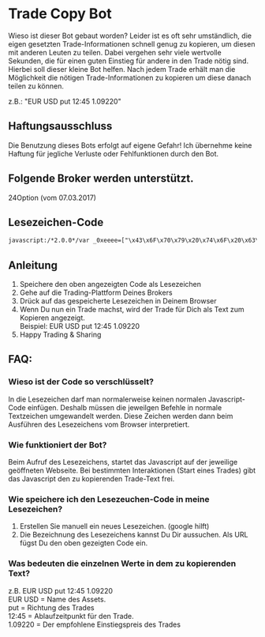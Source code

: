 # Trade Copy Bot
Wieso ist dieser Bot gebaut worden? Leider ist es oft sehr umständlich, die eigen gesetzten Trade-Informationen schnell genug zu kopieren, um diesen mit anderen Leuten zu teilen. 
Dabei vergehen sehr viele wertvolle Sekunden, die für einen guten Einstieg für andere in den Trade nötig sind. 
Hierbei soll dieser kleine Bot helfen. Nach jedem Trade erhält man die Möglichkeit die nötigen Trade-Informationen zu kopieren um diese danach teilen zu können.

z.B.: "EUR USD put 12:45 1.09220"

## Haftungsausschluss
Die Benutzung dieses Bots erfolgt auf eigene Gefahr! Ich übernehme keine Haftung für jegliche Verluste oder Fehlfunktionen durch den Bot.

## Folgende Broker werden unterstützt.
24Option (vom 07.03.2017)

## Lesezeichen-Code
```html
javascript:/*2.0.0*/var _0xeeee=["\x43\x6F\x70\x79\x20\x74\x6F\x20\x63\x6C\x69\x70\x62\x6F\x61\x72\x64\x3A\x20\x43\x74\x72\x6C\x2B\x43\x2C\x20\x45\x6E\x74\x65\x72","\x70\x72\x6F\x6D\x70\x74","\x23\x62\x6D\x42\x69\x64\x64\x65\x72","\x61\x73\x73\x65\x74","\x74\x65\x78\x74","\x2E\x62\x6D\x54\x72\x61\x64\x69\x6E\x67\x42\x6F\x78\x41\x73\x73\x65\x74","\x66\x69\x6E\x64","\x65\x6E\x74\x72\x79","\x2E\x62\x6D\x4F\x70\x74\x69\x6F\x6E\x50\x72\x69\x63\x65\x3E\x2E\x62\x6D\x50\x72\x69\x63\x65\x56\x61\x6C\x75\x65","\x75\x6E\x74\x69\x6C","\x23\x62\x6D\x4F\x70\x74\x69\x6F\x6E\x53\x65\x6C\x65\x63\x74\x6F\x72\x20\x2E\x62\x6D\x55\x69\x53\x65\x6C\x65\x63\x74\x4C\x61\x62\x65\x6C\x54\x65\x78\x74\x2E\x62\x6D\x55\x69\x53\x65\x6C\x65\x63\x74\x44\x79\x6E\x61\x6D\x69\x63\x4C\x61\x62\x65\x6C","\x63\x6C\x69\x63\x6B","\x6F\x6E","\x23\x62\x6D\x4F\x70\x74\x69\x6F\x6E\x53\x65\x6C\x65\x63\x74\x6F\x72\x20\x75\x6C\x2E\x62\x6D\x55\x69\x4C\x69\x73\x74\x3E\x6C\x69","\x2E\x62\x6D\x42\x75\x74\x74\x6F\x6E\x73\x57\x72\x61\x70\x70\x2E\x62\x6D\x53\x65\x6C\x65\x63\x74\x69\x6F\x6E\x31","\x2E\x62\x6D\x42\x75\x74\x74\x6F\x6E\x73\x57\x72\x61\x70\x70\x2E\x62\x6D\x53\x65\x6C\x65\x63\x74\x69\x6F\x6E\x32","\x64\x69\x72\x65\x63\x74\x69\x6F\x6E","\x43\x41\x4C\x4C","\x20","\x72\x65\x70\x6C\x61\x63\x65","\x46\x65\x68\x6C\x65\x72\x20\x62\x65\x69\x6D\x20\x73\x61\x6D\x6D\x65\x6C\x6E\x20\x64\x65\x72\x20\x54\x72\x61\x64\x65\x2D\x44\x61\x74\x65\x6E\x2E\x20\x45\x73\x20\x77\x75\x72\x64\x65\x6E\x20\x6E\x75\x72\x20\x66\x6F\x6C\x67\x65\x6E\x64\x65\x20\x57\x65\x72\x74\x65\x20\x67\x65\x66\x75\x6E\x64\x65\x6E\x3A\x20","\x6A\x6F\x69\x6E","\x65\x72\x72\x6F\x72","\x50\x55\x54","\x74\x63\x6F\x70\x79\x42\x6F\x74","\x44\x65\x72\x20\x54\x43\x6F\x70\x79\x42\x6F\x74\x20\x6C\xE4\x75\x74\x20\x62\x65\x72\x65\x69\x74\x73\x2E\x20\x42\x69\x74\x74\x65\x20\x6C\x61\x64\x65\x6E\x20\x53\x69\x65\x20\x64\x69\x65\x20\x53\x65\x69\x74\x65\x20\x6E\x65\x75\x2E","\x61\x6C\x65\x72\x74","\x42\x6F\x74\x20\x62\x65\x65\x6E\x64\x65\x74","\x6A\x51\x75\x65\x72\x79\x20\x6E\x69\x63\x68\x74\x20\x76\x6F\x72\x68\x61\x6E\x64\x65\x6E","\x4A\x71\x75\x65\x72\x79\x20\x6E\x69\x63\x68\x74\x20\x76\x6F\x72\x68\x61\x6E\x64\x65\x6E","\x32\x34\x6F\x70\x74\x69\x6F\x6E","\x69\x6E\x64\x65\x78\x4F\x66","\x68\x6F\x73\x74\x6E\x61\x6D\x65","\x6C\x6F\x63\x61\x74\x69\x6F\x6E","\x6C\x69\x2E\x62\x6D\x4F\x70\x74\x69\x6F\x6E","\x75\x6C\x2E\x62\x6D\x4F\x70\x74\x69\x6F\x6E\x4C\x69\x73\x74","\x23\x62\x6D\x54\x72\x61\x64\x65\x47\x61\x6D\x65","\x42\x65\x69\x6D\x20\x50\x72\x6F\x67\x72\x61\x6D\x6D\x20\x77\x75\x72\x64\x65\x20\x65\x69\x6E\x20\x46\x65\x68\x6C\x65\x72\x20\x66\x65\x73\x74\x67\x65\x73\x74\x65\x6C\x6C\x74\x2E\x2E\x20\x42\x69\x74\x74\x65\x20\x6B\x6F\x6E\x74\x61\x6B\x69\x65\x72\x65\x6E\x20\x53\x69\x65\x20\x64\x65\x6E\x20\x45\x72\x62\x61\x75\x65\x72\x20\x2D\x20\x49\x67\x6F\x72\x20\x50\x65\x67\x75\x73\x63\x68\x69\x6E\x20\x2D\x20\x6D\x69\x74\x20\x66\x6F\x6C\x67\x65\x6E\x64\x65\x72\x20\x4E\x61\x63\x68\x72\x69\x63\x68\x74\x3A\x0A\x0A\x20\x45\x72\x72\x6F\x72\x3A"];!function(_0x9f60x1){function _0x9f60x2(_0x9f60x1){setTimeout(function(){window[_0xeeee[1]](_0xeeee[0],_0x9f60x1)},1e3)}function _0x9f60x3(){var _0x9f60x1=_0x9f60x6(_0xeeee[2]),_0x9f60x2=[];return _0x9f60x2[_0xeeee[3]]= _0x9f60x1[_0xeeee[6]](_0xeeee[5])[_0xeeee[4]](),_0x9f60x2[_0xeeee[7]]= _0x9f60x1[_0xeeee[6]](_0xeeee[8])[_0xeeee[4]](),_0x9f60x2[_0xeeee[9]]= _0x9f60x6(_0xeeee[10])[_0xeeee[4]](),_0x9f60x2}function _0x9f60x4(){_0x9f60x6(_0xeeee[13])[_0xeeee[12]](_0xeeee[11],function(){setTimeout(_0x9f60x5,500)}),_0x9f60x5()}function _0x9f60x5(){var _0x9f60x1=_0x9f60x6(_0xeeee[14]),_0x9f60x4=_0x9f60x6(_0xeeee[15]);_0x9f60x1[_0xeeee[12]](_0xeeee[11],function(){var _0x9f60x1=_0x9f60x3();if(_0x9f60x1[_0xeeee[16]]= _0xeeee[17],_0x9f60x1[_0xeeee[3]]&& _0x9f60x1[_0xeeee[16]]&& _0x9f60x1[_0xeeee[9]]&& _0x9f60x1[_0xeeee[7]]){_0x9f60x2((_0x9f60x1[_0xeeee[3]]+ _0xeeee[18]+ _0x9f60x1[_0xeeee[16]]+ _0xeeee[18]+ _0x9f60x1[_0xeeee[9]]+ _0xeeee[18]+ _0x9f60x1[_0xeeee[7]])[_0xeeee[19]](/\s\s+/g,_0xeeee[18]))}else {var _0x9f60x4=_0xeeee[20]+ _0x9f60x1[_0xeeee[21]](_0x9f60x1);console[_0xeeee[22]](_0x9f60x4)}}),_0x9f60x4[_0xeeee[12]](_0xeeee[11],function(){var _0x9f60x1=_0x9f60x3();if(_0x9f60x1[_0xeeee[16]]= _0xeeee[23],_0x9f60x1[_0xeeee[3]]&& _0x9f60x1[_0xeeee[16]]&& _0x9f60x1[_0xeeee[9]]&& _0x9f60x1[_0xeeee[7]]){_0x9f60x2((_0x9f60x1[_0xeeee[3]]+ _0xeeee[18]+ _0x9f60x1[_0xeeee[16]]+ _0xeeee[18]+ _0x9f60x1[_0xeeee[9]]+ _0xeeee[18]+ _0x9f60x1[_0xeeee[7]])[_0xeeee[19]](/\s\s+/g,_0xeeee[18]))}else {var _0x9f60x4=_0xeeee[20]+ _0x9f60x1[_0xeeee[21]](_0x9f60x1);console[_0xeeee[22]](_0x9f60x4)}})}if(window[_0xeeee[24]]){return window[_0xeeee[26]](_0xeeee[25]),!1};window[_0xeeee[24]]=  !0;var _0x9f60x6,_0x9f60x7=function(_0x9f60x1){_0x9f60x1= _0x9f60x1|| _0xeeee[27],window[_0xeeee[26]](_0x9f60x1)};if(!jQuery){return _0x9f60x7(_0xeeee[28]),!1};if(!(_0x9f60x6= jQuery)){return _0x9f60x7(_0xeeee[29]),!1};var _0x9f60x8=function(){try{if(window[_0xeeee[33]][_0xeeee[32]][_0xeeee[31]](_0xeeee[30])>  -1){_0x9f60x6(_0xeeee[36])[_0xeeee[6]](_0xeeee[35])[_0xeeee[6]](_0xeeee[34])[_0xeeee[12]](_0xeeee[11],function(){setTimeout(_0x9f60x4,500)}),_0x9f60x4()}}catch(_0x9f60x1){_0x9f60x7(_0xeeee[37]+ $e)}},_0x9f60x9=function(){_0x9f60x8()};_0x9f60x9()}(document)
```

## Anleitung
1. Speichere den oben angezeigten Code als Lesezeichen
2. Gehe auf die Trading-Plattform Deines Brokers
3. Drück auf das gespeicherte Lesezeichen in Deinem Browser
4. Wenn Du nun ein Trade machst, wird der Trade für Dich als Text zum Kopieren angezeigt.<br/>Beispiel: EUR USD put 12:45 1.09220
5. Happy Trading & Sharing


## FAQ:

### Wieso ist der Code so verschlüsselt?
In die Lesezeichen darf man normalerweise keinen normalen Javascript-Code einfügen. Deshalb müssen die jeweilgen Befehle in normale Textzeichen umgewandelt werden.
Diese Zeichen werden dann beim Ausführen des Lesezeichens vom Browser interpretiert.

### Wie funktioniert der Bot?
Beim Aufruf des Lesezeichens, startet das Javascript auf der jeweilige geöffneten Webseite.
Bei bestimmten Interaktionen (Start eines Trades) gibt das Javascript den zu kopierenden Trade-Text frei.

### Wie speichere ich den Lesezeuchen-Code in meine Lesezeichen?
1. Erstellen Sie manuell ein neues Lesezeichen. (google hilft)
2. Die Bezeichnung des Lesezeichens kannst Du Dir aussuchen. Als URL fügst Du den oben gezeigten Code ein.

### Was bedeuten die einzelnen Werte in dem zu kopierenden Text?
z.B. EUR USD put 12:45 1.09220<br/>
EUR USD = Name des Assets. <br/>
put = Richtung des Trades<br/>
12:45 = Ablaufzeitpunkt für den Trade.<br/> 
1.09220 = Der empfohlene Einstiegspreis des Trades<br/>

